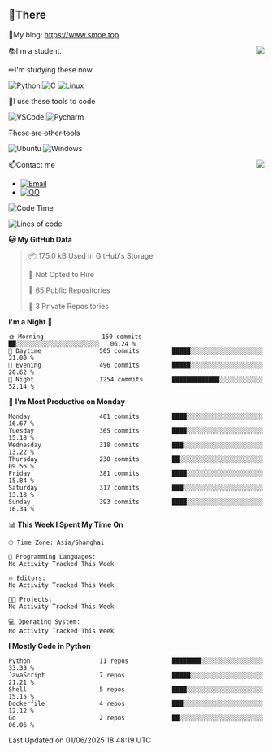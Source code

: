 
## 👏There

📰My blog: https://www.smoe.top

<img align="right" src="https://github-readme-stats.vercel.app/api/top-langs/?username=AkashiCoin"/>


📚I'm a student.

✏I'm studying these now

![Python](https://img.shields.io/badge/-Python-blue?style=flat-square&logo=Python&logoColor=fff)
![C](https://img.shields.io/badge/-C-585858?style=flat-square&logo=C&logoColor=fff)
![Linux](https://img.shields.io/badge/-Linux-black?style=flat-square&logo=Linux&logoColor=fff)

🔨I use these tools to code

![VSCode](https://img.shields.io/badge/-VSCode-blue?style=flat-square&logo=visualstudiocode&logoColor=fff)
![Pycharm](https://img.shields.io/badge/-Pycharm-green?style=flat-square&logo=pycharm&logoColor=fff)

 ~~These are other tools~~

![Ubuntu](https://img.shields.io/badge/-Ubuntu-orange?style=flat-square&logo=Ubuntu&logoColor=fff)
![Windows](https://img.shields.io/badge/-Windows-blue?style=flat-square&logo=Windows&logoColor=fff)

<img align="right" src="https://github-readme-stats.vercel.app/api?username=AkashiCoin" />


📫Contact me

* [![Email](https://img.shields.io/badge/Email-l1040186796@gmail.com-1?style=social&logoColor=fff)](mailto:l1040186796@gmail.com)
* [![QQ](https://img.shields.io/badge/QQ-1040186796-1?style=social&logoColor=fff)](tencent://AddContact/?fromId=45&fromSubId=1&subcmd=all&uin=1040186796&website=www.oicqzone.com)

<!--START_SECTION:waka-->
![Code Time](http://img.shields.io/badge/Code%20Time-1%2C388%20hrs%2045%20mins-blue)

![Lines of code](https://img.shields.io/badge/From%20Hello%20World%20I%27ve%20Written-729.7%20thousand%20lines%20of%20code-blue)

**🐱 My GitHub Data** 

> 📦 175.0 kB Used in GitHub's Storage 
 > 
> 🚫 Not Opted to Hire
 > 
> 📜 65 Public Repositories 
 > 
> 🔑 3 Private Repositories 
 > 
**I'm a Night 🦉** 

```text
🌞 Morning                150 commits         ██░░░░░░░░░░░░░░░░░░░░░░░   06.24 % 
🌆 Daytime                505 commits         █████░░░░░░░░░░░░░░░░░░░░   21.00 % 
🌃 Evening                496 commits         █████░░░░░░░░░░░░░░░░░░░░   20.62 % 
🌙 Night                  1254 commits        █████████████░░░░░░░░░░░░   52.14 % 
```
📅 **I'm Most Productive on Monday** 

```text
Monday                   401 commits         ████░░░░░░░░░░░░░░░░░░░░░   16.67 % 
Tuesday                  365 commits         ████░░░░░░░░░░░░░░░░░░░░░   15.18 % 
Wednesday                318 commits         ███░░░░░░░░░░░░░░░░░░░░░░   13.22 % 
Thursday                 230 commits         ██░░░░░░░░░░░░░░░░░░░░░░░   09.56 % 
Friday                   381 commits         ████░░░░░░░░░░░░░░░░░░░░░   15.84 % 
Saturday                 317 commits         ███░░░░░░░░░░░░░░░░░░░░░░   13.18 % 
Sunday                   393 commits         ████░░░░░░░░░░░░░░░░░░░░░   16.34 % 
```


📊 **This Week I Spent My Time On** 

```text
🕑︎ Time Zone: Asia/Shanghai

💬 Programming Languages: 
No Activity Tracked This Week

🔥 Editors: 
No Activity Tracked This Week

🐱‍💻 Projects: 
No Activity Tracked This Week

💻 Operating System: 
No Activity Tracked This Week
```

**I Mostly Code in Python** 

```text
Python                   11 repos            ████████░░░░░░░░░░░░░░░░░   33.33 % 
JavaScript               7 repos             █████░░░░░░░░░░░░░░░░░░░░   21.21 % 
Shell                    5 repos             ████░░░░░░░░░░░░░░░░░░░░░   15.15 % 
Dockerfile               4 repos             ███░░░░░░░░░░░░░░░░░░░░░░   12.12 % 
Go                       2 repos             ██░░░░░░░░░░░░░░░░░░░░░░░   06.06 % 
```




 Last Updated on 01/06/2025 18:48:19 UTC
<!--END_SECTION:waka-->
